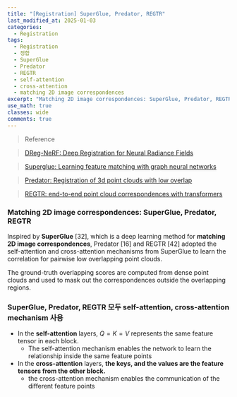 ```yaml
---
title: "[Registration] SuperGlue, Predator, REGTR"
last_modified_at: 2025-01-03
categories:
  - Registration
tags:
  - Registration
  - 정합
  - SuperGlue
  - Predator
  - REGTR
  - self-attention
  - cross-attention
  - matching 2D image correspondences
excerpt: "Matching 2D image correspondences: SuperGlue, Predator, REGTR"
use_math: true
classes: wide
comments: true
---
```


> Reference

> [DReg-NeRF: Deep Registration for Neural Radiance Fields
](https://openaccess.thecvf.com/content/ICCV2023/papers/Chen_DReg-NeRF_Deep_Registration_for_Neural_Radiance_Fields_ICCV_2023_paper.pdf)

> [Superglue: Learning feature matching with graph neural networks](https://openaccess.thecvf.com/content_CVPR_2020/papers/Sarlin_SuperGlue_Learning_Feature_Matching_With_Graph_Neural_Networks_CVPR_2020_paper.pdf)

> [Predator: Registration of 3d point clouds with low overlap](https://openaccess.thecvf.com/content/CVPR2021/papers/Huang_Predator_Registration_of_3D_Point_Clouds_With_Low_Overlap_CVPR_2021_paper.pdf)

> [REGTR: end-to-end point cloud correspondences with transformers](https://openaccess.thecvf.com/content/CVPR2022/papers/Yew_REGTR_End-to-End_Point_Cloud_Correspondences_With_Transformers_CVPR_2022_paper.pdf)

### Matching 2D image correspondences: SuperGlue, Predator, REGTR

Inspired by **SuperGlue** [32], which is a deep learning method for **matching 2D image correspondences**, Predator [16] and REGTR [42] adopted the self-attention and cross-attention mechanisms from SuperGlue to learn the correlation for pairwise low overlapping point clouds. 

The ground-truth overlapping scores are computed from dense point clouds and used to mask out the correspondences outside the overlapping regions.

### SuperGlue, Predator, REGTR 모두 self-attention, cross-attention mechanism 사용

- In the **self-attention** layers, $Q = K = V$ represents the same feature tensor in each block.
  - The self-attention mechanism enables the network to learn the relationship inside the same feature points
- In the **cross-attention** layers, **the keys, and the values are the feature tensors from the other block.**
  - the cross-attention mechanism enables the communication of the different feature points

